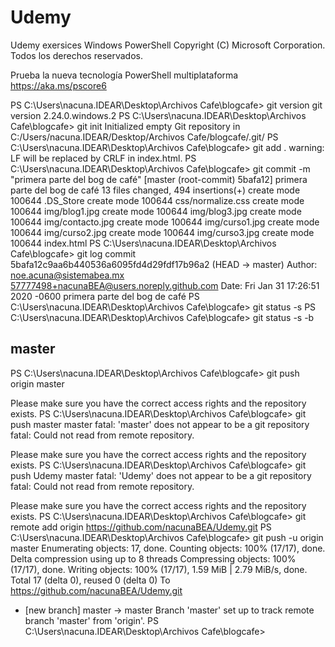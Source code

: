 # Udemy
Udemy exersices
Windows PowerShell
Copyright (C) Microsoft Corporation. Todos los derechos reservados.

Prueba la nueva tecnología PowerShell multiplataforma https://aka.ms/pscore6

PS C:\Users\nacuna.IDEAR\Desktop\Archivos Cafe\blogcafe> git version
git version 2.24.0.windows.2
PS C:\Users\nacuna.IDEAR\Desktop\Archivos Cafe\blogcafe> git init
Initialized empty Git repository in C:/Users/nacuna.IDEAR/Desktop/Archivos Cafe/blogcafe/.git/
PS C:\Users\nacuna.IDEAR\Desktop\Archivos Cafe\blogcafe> git add .
warning: LF will be replaced by CRLF in index.html.
PS C:\Users\nacuna.IDEAR\Desktop\Archivos Cafe\blogcafe> git commit -m "primera parte del bog de café"
[master (root-commit) 5bafa12] primera parte del bog de café
 13 files changed, 494 insertions(+)
 create mode 100644 .DS_Store
 create mode 100644 css/normalize.css
 create mode 100644 img/blog1.jpg
 create mode 100644 img/blog3.jpg
 create mode 100644 img/contacto.jpg
 create mode 100644 img/curso1.jpg
 create mode 100644 img/curso2.jpg
 create mode 100644 img/curso3.jpg
 create mode 100644 index.html
PS C:\Users\nacuna.IDEAR\Desktop\Archivos Cafe\blogcafe> git log
commit 5bafa12c9aa6b440536a6095fd4d29fdf17b96a2 (HEAD -> master)
Author: noe.acuna@sistemabea.mx <57777498+nacunaBEA@users.noreply.github.com>
Date:   Fri Jan 31 17:26:51 2020 -0600
    primera parte del bog de café
PS C:\Users\nacuna.IDEAR\Desktop\Archivos Cafe\blogcafe> git status -s
PS C:\Users\nacuna.IDEAR\Desktop\Archivos Cafe\blogcafe> git status -s -b
## master
PS C:\Users\nacuna.IDEAR\Desktop\Archivos Cafe\blogcafe> git push origin master

Please make sure you have the correct access rights
and the repository exists.
PS C:\Users\nacuna.IDEAR\Desktop\Archivos Cafe\blogcafe> git push master master
fatal: 'master' does not appear to be a git repository
fatal: Could not read from remote repository.

Please make sure you have the correct access rights
and the repository exists.
PS C:\Users\nacuna.IDEAR\Desktop\Archivos Cafe\blogcafe> git push Udemy master 
fatal: 'Udemy' does not appear to be a git repository
fatal: Could not read from remote repository.

Please make sure you have the correct access rights
and the repository exists.
PS C:\Users\nacuna.IDEAR\Desktop\Archivos Cafe\blogcafe> git remote add origin https://github.com/nacunaBEA/Udemy.git
PS C:\Users\nacuna.IDEAR\Desktop\Archivos Cafe\blogcafe> git push -u origin master
Enumerating objects: 17, done.
Counting objects: 100% (17/17), done.
Delta compression using up to 8 threads
Compressing objects: 100% (17/17), done.
Writing objects: 100% (17/17), 1.59 MiB | 2.79 MiB/s, done.
Total 17 (delta 0), reused 0 (delta 0)
To https://github.com/nacunaBEA/Udemy.git
 * [new branch]      master -> master
Branch 'master' set up to track remote branch 'master' from 'origin'.
PS C:\Users\nacuna.IDEAR\Desktop\Archivos Cafe\blogcafe>   
